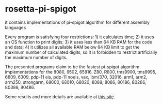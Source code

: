 # rosetta-pi-spigot
it contains implementations of pi-spigot algorithm for different assembly languages

Every program is satisfying four restrictions: 1) it calculates time; 2) it uses an OS function to print digits; 3) it uses less than 64 KB RAM for the code and data; 4) it utilizes all available RAM below 64 KB limit to get the maximum number of calculated digits, so it is forbidden to restrict artificially the maximum number of digits.

The presented programs claim to be the fastest pi-spigot algorithm implementations for the 8080, 6502, 65816, Z80, R800, tms9900, tms9995, 6809, 6309, pdp-11 eis, pdp-11 noeis, vax, ibm/370, 32016, arm1, arm2, arm250, strongarm, 68000, 68010, 68020, 8088, 8086, 80186, 80286, 80386, 80486.

Some results and more details are available at [this site](http://litwr2.atspace.eu/pi/pi-spigot-benchmark.html).

